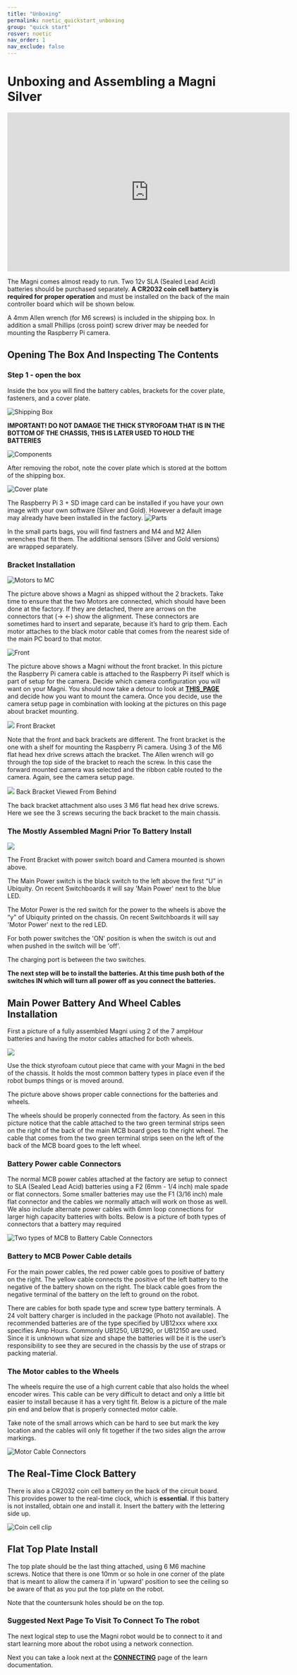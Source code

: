 ```yaml
---
title: "Unboxing"
permalink: noetic_quickstart_unboxing
group: "quick start"
rosver: noetic
nav_order: 1
nav_exclude: false
---
```


# Unboxing and Assembling a Magni Silver

<iframe width="640" height="360" src="https://www.youtube.com/embed/pF38kFOl0Ic" title="YouTube video player" frameborder="0" allow="accelerometer; autoplay; clipboard-write; encrypted-media; gyroscope; picture-in-picture" allowfullscreen></iframe>

The Magni comes almost ready to run. Two 12v SLA (Sealed Lead Acid) batteries should be purchased separately. **A CR2032 coin cell battery is required for proper operation** and must be installed on the back of the main controller board which will be shown below.

A 4mm Allen wrench (for M6 screws) is included in the shipping box. In addition a small Phillips (cross point) screw driver may be needed for mounting the Raspberry Pi camera.

## Opening The Box And Inspecting The Contents

### Step 1 - open the box

Inside the box you will find the battery cables, brackets for the cover plate, fasteners, and a cover plate.

![Shipping Box](assets/unboxing/unb1.JPG)

**IMPORTANT! DO NOT DAMAGE THE THICK STYROFOAM THAT IS IN THE
BOTTOM OF THE CHASSIS, THIS IS LATER USED TO HOLD THE BATTERIES**

![Components](assets/unboxing/unb2.JPG)

After removing the robot, note the cover plate which is stored at the bottom of the shipping box.

![Cover plate](assets/unboxing/unb4.JPG)

The Raspberry Pi 3 + SD image card can be installed if you have your own image with your own software (Silver and Gold). However a default image may already have been installed in the factory.
![Parts](assets/unboxing/unbparts.JPG)

In the small parts bags, you will find fastners and  M4 and M2 Allen wrenches that fit them. The additional sensors (Silver and Gold versions) are wrapped separately.

<!--
 ![RPi 3 installed](unb7.JPG)

 The front and back brackets can be installed using the brackets require a M4 hex Allen wrench. We suggest an extra long (6 cm). The other included fasteners are M3 (M2 hex wrench) and a small Phillips screwdriver for Raspi Cam attachment. [See the detailed section on camera and sensor installation.](camera_sensors)
-->

### Bracket Installation

![Motors to MC](assets/unboxing/unb5.JPG)

The picture above shows a Magni as shipped without the 2 brackets. Take time to ensure that the two Motors are connected, which should have been done at the factory. If they are detached, there are arrows on the connectors that (-> <-) show the alignment.
These connectors are sometimes hard to insert
and separate, because it’s hard to grip them.
Each motor attaches to the black
motor cable that comes from the nearest side of the main PC board to that motor.

![Front](assets/unboxing/MagniUnboxedWithoutTopBrackets.jpg)

The picture above shows a Magni without the front bracket.  In this picture the Raspberry Pi camera cable is attached to the Raspberry Pi itself which is part of setup for the camera.   Decide which camera configuration you will want on your Magni.    You should now take a detour to look at [**THIS_PAGE**](https://learn.ubiquityrobotics.com/camera_sensors)  and decide how you want to mount the camera.    Once you decide, use the camera setup page in combination with looking at the pictures on this page about bracket mounting.

![](assets/unboxing/MagniUnboxedAttachingTopFrontBracket.jpg)
Front Bracket

Note that the front and back brackets are different.  The front bracket is the one with a shelf for mounting the Raspberry Pi camera. Using 3 of the M6 flat head hex drive screws attach the bracket.  The Allen wrench will go through the top side of the bracket to reach the screw.    In this case the forward mounted camera was selected and the ribbon cable routed to the camera.  Again, see the camera setup page.

![](assets/unboxing/MagniUnboxedAttachingTopRearBracket.jpg)
Back Bracket Viewed From Behind

The back bracket attachment also uses 3 M6 flat head hex drive screws. Here we see the 3 screws securing the back bracket to the main chassis.

### The Mostly Assembled Magni Prior To Battery Install
![](assets/unboxing/MagniUnboxedFrontViewNoBatteriest.jpg)

The Front Bracket with power switch board and Camera mounted is shown above.


The Main Power switch is the black switch to the left above the first “U” in Ubiquity.  On recent Switchboards it will say 'Main Power' next to the blue LED.

The Motor Power is the red switch for the power to the wheels is above the “y" of Ubiquity printed on the chassis. On recent Switchboards it will say 'Motor Power' next to the red LED.  

For both power switches the 'ON' position is when the switch is out and when pushed in the switch will be  'off'.

The charging port is between the two switches.  

**The next step will be to install the batteries.   At this time push both of the switches IN which will turn all power off as you connect the batteries.**


## Main Power Battery And Wheel Cables Installation

First a picture of a fully assembled Magni using 2 of the 7 ampHour batteries and having the motor cables attached for both wheels.

![](assets/unboxing/MagniBatteryInstallation.jpg)

Use the thick styrofoam cutout piece that came with your Magni in the bed of the chassis. It holds the most common battery types in place even if the robot bumps things or is moved around.  

The picture above shows proper cable connections for the batteries and wheels.  

The wheels should be properly connected from the factory.
As seen in this picture notice that the cable attached to the two green terminal strips seen on the right of the back of the main MCB board goes to the right wheel.   The cable that comes from the two green terminal strips seen on the left of the back of the MCB board goes to the left wheel.   

### Battery Power cable Connectors

The normal MCB power cables attached at the factory are setup to connect to SLA (Sealed Lead Acid) batteries using a F2 (6mm - 1/4 inch) male spade or flat connectors.  Some smaller batteries may use the F1 (3/16 inch) male flat connector and the cables we normally attach will work on those as well.     We also include alternate power cables with 6mm loop connections for larger high capacity batteries with bolts.  Below is a picture of both types of connectors that a battery may required

![Two types of MCB to Battery Cable Connectors](assets/unboxing/PowerCablesWithHeatShrink.jpg)

### Battery to MCB Power Cable details

For the main power cables, the red power cable goes to positive of battery on the right.  The yellow cable connects the positive of the left battery to the negative of the battery shown on the right. The black cable goes from the negative terminal of the battery on the left to ground on the robot.

There are cables for both spade type and screw type battery terminals. A 24 volt battery charger is included in the package (Photo not available). The recommended batteries are of the type specified by UB12xxx where xxx specifies Amp Hours. Commonly UB1250, UB1290, or UB12150 are used. Since it is unknown what size and shape the batteries will be it is the user’s responsibility to see they are secured in the chassis by the use of straps or packing material.

### The Motor cables to the Wheels

The wheels require the use of a high current cable that also holds the wheel encoder wires.   This cable can be very difficult to detact and only a little bit easier to install because it has a very tight fit.    Below is a picture of the male pin end and below that is properly connected motor cable.

Take note of the small arrows which can be hard to see but mark the key location and the cables will only fit together if the two sides align the arrow markings.

![Motor Cable Connectors](assets/unboxing/MotorCables.jpg)



<!-- *{TODO: Somewhere there needs to be a discussion of what size batteries to use.  The spade connector sizes need
to be specified.  The user should be prepared for a current inrush spark? (not sure that this still occurs on initial battery insertion)  Is there a strap to hold the batteries down?  How is it installed? }*

![Final](assets/unboxing/unb-bat.JPG)
-->
## The Real-Time Clock Battery
There is also a CR2032 coin cell battery on the back of the circuit board.  This provides power to the real-time clock, which is **essential**.  If this battery is not installed, obtain one and install it. Insert the battery with the lettering side up.

<!--![Coin cell Holder](assets/unboxing/battery_holder.png)

![Coin cell clip](assets/unboxing/BatteryClipInstallNote.jpg)-->
![Coin cell clip](assets/unboxing/Magni_CR2032_Battery.jpg)

## Flat Top Plate Install

The top plate should be the last thing attached, using 6  M6 machine screws. Notice that there is one 10mm or so hole in one corner of the plate that is meant to allow the camera if in 'upward' position to see the ceiling so be aware of that as you put the top plate on the robot. 

Note that the countersunk holes should be on the top.

### Suggested Next Page To Visit To Connect To The robot

The next logical step to use the Magni robot would be to connect to it and start learning more about the robot using a network connection.  

Next you can take a look next at the [**CONNECTING**](https://learn.ubiquityrobotics.com/connecting)  page of the learn documentation.
